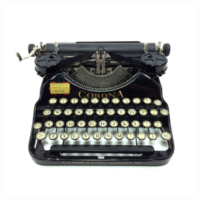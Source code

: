 <!-- TITLE: Corona 4 -->
<!-- SUBTITLE: Details about the Corona 4 -->

![Corona 4](/uploads/corona/corona-4.jpg "Corona 4")